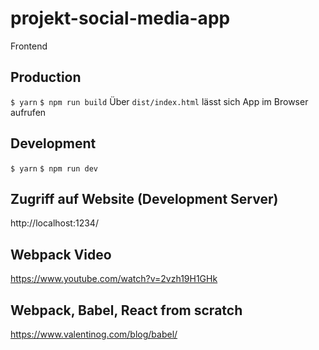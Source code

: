# projekt-social-media-app

Frontend

## Production

`$ yarn`
`$ npm run build`
Über `dist/index.html` lässt sich App im Browser aufrufen

## Development

`$ yarn`
`$ npm run dev `

## Zugriff auf Website (Development Server)

http://localhost:1234/

## Webpack Video

https://www.youtube.com/watch?v=2vzh19H1GHk

## Webpack, Babel, React from scratch

https://www.valentinog.com/blog/babel/
